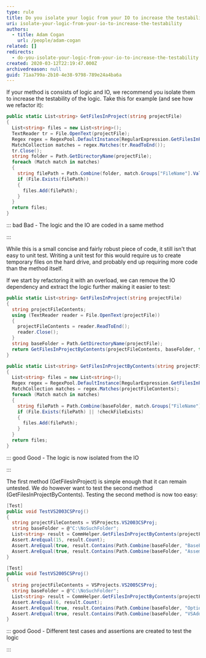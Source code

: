 ```yaml
---
type: rule
title: Do you isolate your logic from your IO to increase the testability?
uri: isolate-your-logic-from-your-io-to-increase-the-testability
authors:
  - title: Adam Cogan
    url: /people/adam-cogan
related: []
redirects:
  - do-you-isolate-your-logic-from-your-io-to-increase-the-testability
created: 2020-03-12T22:19:47.000Z
archivedreason: null
guid: 71aa799a-2b10-4e38-9798-789e24a4ba6a
---
```


If your method is consists of logic and IO, we recommend you isolate them to increase the testability of the logic.
Take this for example (and see how we refactor it):


<!--endintro-->



```cs
public static List<string> GetFilesInProject(string projectFile)
{
  List<string> files = new List<string>();
  TextReader tr = File.OpenText(projectFile);
  Regex regex = RegexPool.DefaultInstance[RegularExpression.GetFilesInProject];
  MatchCollection matches = regex.Matches(tr.ReadToEnd());
  tr.Close();
  string folder = Path.GetDirectoryName(projectFile);
  foreach (Match match in matches)
  {
    string filePath = Path.Combine(folder, match.Groups["FileName"].Value);
    if (File.Exists(filePath))
    {
      files.Add(filePath);
    }
  }
  return files;
}
```




::: bad
Bad - The logic and the IO are coded in a same method

:::

While this is a small concise and fairly robust piece of code, it still isn't that easy to unit test. Writing a unit test for this would require us to create temporary files on the hard drive, and probably end up requiring more code than the method itself.

If we start by refactoring it with an overload, we can remove the IO dependency and extract the logic further making it easier to test:



```cs
public static List<string> GetFilesInProject(string projectFile)
{
  string projectFileContents;
  using (TextReader reader = File.OpenText(projectFile))
  {
    projectFileContents = reader.ReadToEnd();
    reader.Close();
  }
  string baseFolder = Path.GetDirectoryName(projectFile);
  return GetFilesInProjectByContents(projectFileContents, baseFolder, true);
}

public static List<string> GetFilesInProjectByContents(string projectFileContents, string baseFolder, bool checkFileExists)
{
  List<string> files = new List<string>();
  Regex regex = RegexPool.DefaultInstance[RegularExpression.GetFilesInProject];
  MatchCollection matches = regex.Matches(projectFileContents);
  foreach (Match match in matches)
  {
    string filePath = Path.Combine(baseFolder, match.Groups["FileName"].Value);
    if (File.Exists(filePath) || !checkFileExists)
    {
      files.Add(filePath);
    }
  }
  return files;
}
```




::: good
Good - The logic is now isolated from the IO

:::

The first method (GetFilesInProject) is simple enough that it can remain untested. We do however want to test the second method (GetFilesInProjectByContents). Testing the second method is now too easy:



```cs
[Test]
public void TestVS2003CSProj()
{
  string projectFileContents = VSProjects.VS2003CSProj;
  string baseFolder = @"C:\NoSuchFolder";
  List<string> result = CommHelper.GetFilesInProjectByContents(projectFileContents, baseFolder, false);
  Assert.AreEqual(15, result.Count);
  Assert.AreEqual(true, result.Contains(Path.Combine(baseFolder, "BaseForm.cs")));
  Assert.AreEqual(true, result.Contains(Path.Combine(baseFolder, "AssemblyInfo.cs")));
}

[Test]
public void TestVS2005CSProj()
{
  string projectFileContents = VSProjects.VS2005CSProj;
  string baseFolder = @"C:\NoSuchFolder";
  List<string> result = CommHelper.GetFilesInProjectByContents(projectFileContents, baseFolder, false);
  Assert.AreEqual(6, result.Count);
  Assert.AreEqual(true, result.Contains(Path.Combine(baseFolder, "OptionsUI.cs")));
  Assert.AreEqual(true, result.Contains(Path.Combine(baseFolder, "VSAddInMain.cs")));
}
```




::: good
Good - Different test cases and assertions are created to test the logic

:::
